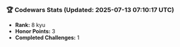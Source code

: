 ### 🏆 Codewars Stats (Updated: 2025-07-13 07:10:17 UTC)

- **Rank:** 8 kyu
- **Honor Points:** 3
- **Completed Challenges:** 1
